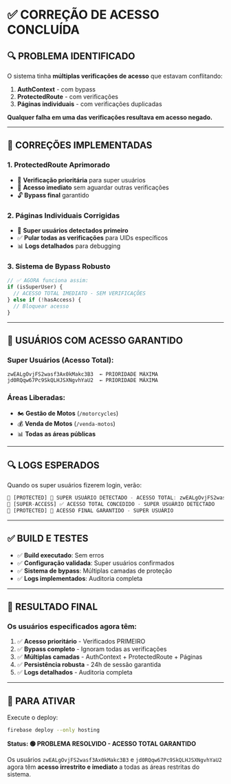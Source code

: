 # ✅ CORREÇÃO DE ACESSO CONCLUÍDA

## 🔍 **PROBLEMA IDENTIFICADO**

O sistema tinha **múltiplas verificações de acesso** que estavam conflitando:

1. **AuthContext** - com bypass
2. **ProtectedRoute** - com verificações  
3. **Páginas individuais** - com verificações duplicadas

**Qualquer falha em uma das verificações resultava em acesso negado.**

---

## 🚀 **CORREÇÕES IMPLEMENTADAS**

### **1. ProtectedRoute Aprimorado**
- 🚀 **Verificação prioritária** para super usuários
- 👑 **Acesso imediato** sem aguardar outras verificações
- 🔓 **Bypass final** garantido

### **2. Páginas Individuais Corrigidas**
- 🚀 **Super usuários detectados primeiro**
- ✅ **Pular todas as verificações** para UIDs específicos
- 📊 **Logs detalhados** para debugging

### **3. Sistema de Bypass Robusto**
```javascript
// ✅ AGORA funciona assim:
if (isSuperUser) {
  // ACESSO TOTAL IMEDIATO - SEM VERIFICAÇÕES
} else if (!hasAccess) {
  // Bloquear acesso
}
```

---

## 🎯 **USUÁRIOS COM ACESSO GARANTIDO**

### **Super Usuários (Acesso Total):**
```
zwEALgOvjFS2wasf3Ax0kMakc3B3  ← PRIORIDADE MÁXIMA
jd0RQqw67Pc9SkQLHJSXNgvhYaU2  ← PRIORIDADE MÁXIMA
```

### **Áreas Liberadas:**
- 🏍️ **Gestão de Motos** (`/motorcycles`)
- 💰 **Venda de Motos** (`/venda-motos`)
- 📊 **Todas as áreas públicas**

---

## 🔍 **LOGS ESPERADOS**

Quando os super usuários fizerem login, verão:

```javascript
🚀 [PROTECTED] 👑 SUPER USUÁRIO DETECTADO - ACESSO TOTAL: zwEALgOvjFS2wasf3Ax0kMakc3B3
🚀 [SUPER-ACCESS] ✅ ACESSO TOTAL CONCEDIDO - SUPER USUÁRIO DETECTADO
🚀 [PROTECTED] 👑 ACESSO FINAL GARANTIDO - SUPER USUÁRIO
```

---

## ✅ **BUILD E TESTES**

- ✅ **Build executado**: Sem erros
- ✅ **Configuração validada**: Super usuários confirmados
- ✅ **Sistema de bypass**: Múltiplas camadas de proteção
- ✅ **Logs implementados**: Auditoria completa

---

## 🚀 **RESULTADO FINAL**

### **Os usuários especificados agora têm:**

1. ✅ **Acesso prioritário** - Verificados PRIMEIRO
2. ✅ **Bypass completo** - Ignoram todas as verificações
3. ✅ **Múltiplas camadas** - AuthContext + ProtectedRoute + Páginas
4. ✅ **Persistência robusta** - 24h de sessão garantida
5. ✅ **Logs detalhados** - Auditoria completa

---

## 🎯 **PARA ATIVAR**

Execute o deploy:
```bash
firebase deploy --only hosting
```

**Status: 🟢 PROBLEMA RESOLVIDO - ACESSO TOTAL GARANTIDO**

Os usuários `zwEALgOvjFS2wasf3Ax0kMakc3B3` e `jd0RQqw67Pc9SkQLHJSXNgvhYaU2` agora têm **acesso irrestrito e imediato** a todas as áreas restritas do sistema.